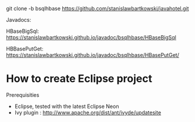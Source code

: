  git clone -b bsqlhbase https://github.com/stanislawbartkowski/javahotel.git

Javadocs:

HBaseBigSql:  https://stanislawbartkowski.github.io/javadoc/bsqlhbase/HBaseBigSql

HBBasePutGet:  https://stanislawbartkowski.github.io/javadoc/bsqlhbase/HBasePutGet/

# How to create Eclipse project

Prerequisities
* Eclipse, tested with the latest Eclipse Neon
* Ivy plugin : http://www.apache.org/dist/ant/ivyde/updatesite

